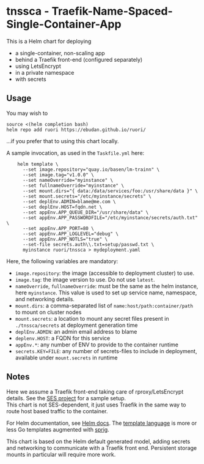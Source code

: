 # tnssca - Traefik-Name-Spaced-Single-Container-App

This is a Helm chart for deploying 

* a single-container, non-scaling app
* behind a Traefik front-end (configured separately)
* using LetsEncrypt
* in a private namespace
* with secrets


## Usage

You may wish to

    source <(helm completion bash)
    helm repo add ruori https://ebudan.github.io/ruori/

...if you prefer that to using this chart locally.

A sample invocation, as used in the `Taskfile.yml` here:

        helm template \
          --set image.repository="quay.io/basen/lm-trainn" \
          --set image.tag="v1.0.0" \
          --set nameOverride="myinstance" \
          --set fullnameOverride="myinstance" \
          --set mount.dirs="{ data:/data/services/foo:/usr/share/data }" \
          --set mount.secrets="/etc/myinstance/secrets" \
          --set deplEnv.ADMIN=blame@me.com \
          --set deplEnv.HOST=fqdn.net \
          --set appEnv.APP_QUEUE_DIR="/usr/share/data" \
          --set appEnv.APP_PASSWORDFILE="/etc/myinstance/secrets/auth.txt" \
          --set appEnv.APP_PORT=80 \
          --set appEnv.APP_LOGLEVEL="debug" \
          --set appEnv.APP_NOTLS="true" \
          --set-file secrets.auth\\.txt=setup/passwd.txt \
          myinstance ruori/tnssca > mydeployment.yaml

Here, the following variables are mandatory:

* `image.repository`: the image (accessible to deployment cluster) to use.
* `image.tag`: the image version to use. Do not use `latest`.
* `nameOverride`, `fullnameOverride`: must be the same as the helm instance, here `myinstance`. This value is used to set up service name, namespace, and networking details. 
* `mount.dirs`: a comma-separated list of `name:host/path:container/path` to mount on cluster nodes
* `mount.secrets`: a location to mount any secret files present in `./tnssca/secrets` at deployment generation time
* `deplEnv.ADMIN`: an admin email address to blame
* `deplenv.HOST`: a FQDN for this service
* `appEnv.*`: any number of ENV to provide to the container runtime
* `secrets.KEY=FILE`: any number of secrets-files to include in deployment, available under `mount.secrets` in runtime

## Notes

Here we assume a Traefik front-end taking care of rproxy/LetsEncrypt details. See the [SES project](https://github.com/base/ses-cli) for a sample setup.  
This chart is not SES-dependent, it just uses Traefik in the same way to route host based traffic to the container.

For Helm documentation, see [Helm docs](https://helm.sh/docs/). The [template language](https://helm.sh/docs/chart_template_guide/functions_and_pipelines/) is more or less Go templates augmented with [sprig](https://masterminds.github.io/sprig/). 

This chart is based on the Helm default generated model, adding secrets and networking to communicate with a Traefik front end. Persistent storage mounts in particular will require more work. 